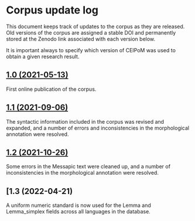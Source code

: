 # Corpus update log
This document keeps track of updates to the corpus as they are released. Old versions of the corpus are assigned a stable DOI and permanently stored at the Zenodo link associated with each version below.

It is important always to specify which version of CEIPoM was used to obtain a given research result.


## [1.0 (2021-05-13)](https://doi.org/10.5281/zenodo.4759135)

First online publication of the corpus.

## [1.1 (2021-09-06)](https://doi.org/10.5281/zenodo.5477716)

The syntactic information included in the corpus was revised and expanded, and a number of errors and inconsistencies in the morphological annotation were resolved.

## [1.2 (2021-10-26)](https://doi.org/10.5281/zenodo.5602978)

Some errors in the Messapic text were cleaned up, and a number of inconsistencies in the morphological annotation were resolved.

## [1.3 (2022-04-21)

A uniform numeric standard is now used for the Lemma and Lemma_simplex fields across all languages in the database.



